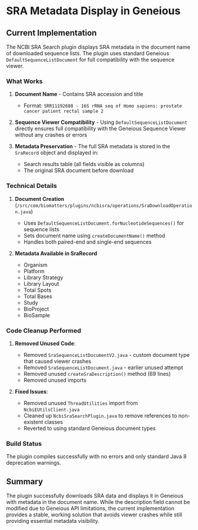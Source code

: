# SRA Metadata Display in Geneious

## Current Implementation

The NCBI SRA Search plugin displays SRA metadata in the document name of downloaded sequence lists. The plugin uses standard Geneious `DefaultSequenceListDocument` for full compatibility with the sequence viewer.

### What Works

1. **Document Name** - Contains SRA accession and title
   - Format: `SRR11192680 - 16S rRNA seq of Homo sapiens: prostate cancer patient rectal sample 2`

2. **Sequence Viewer Compatibility** - Using `DefaultSequenceListDocument` directly ensures full compatibility with the Geneious Sequence Viewer without any crashes or errors

3. **Metadata Preservation** - The full SRA metadata is stored in the `SraRecord` object and displayed in:
   - Search results table (all fields visible as columns)
   - The original SRA document before download

### Technical Details

1. **Document Creation** (`/src/com/biomatters/plugins/ncbisra/operations/SraDownloadOperation.java`)
   - Uses `DefaultSequenceListDocument.forNucleotideSequences()` for sequence lists
   - Sets document name using `createDocumentName()` method
   - Handles both paired-end and single-end sequences

2. **Metadata Available in SraRecord**
   - Organism
   - Platform
   - Library Strategy
   - Library Layout
   - Total Spots
   - Total Bases
   - Study
   - BioProject
   - BioSample

### Code Cleanup Performed

1. **Removed Unused Code**:
   - Removed `SraSequenceListDocumentV2.java` - custom document type that caused viewer crashes
   - Removed `SraSequenceListDocument.java` - earlier unused attempt
   - Removed unused `createSraDescription()` method (69 lines)
   - Removed unused imports

2. **Fixed Issues**:
   - Removed unused `ThreadUtilities` import from `NcbiEUtilsClient.java`
   - Cleaned up `NcbiSraSearchPlugin.java` to remove references to non-existent classes
   - Reverted to using standard Geneious document types

### Build Status

The plugin compiles successfully with no errors and only standard Java 8 deprecation warnings.

## Summary

The plugin successfully downloads SRA data and displays it in Geneious with metadata in the document name. While the description field cannot be modified due to Geneious API limitations, the current implementation provides a stable, working solution that avoids viewer crashes while still providing essential metadata visibility.